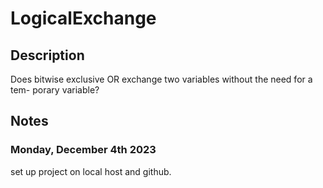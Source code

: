 # LogicalExchange
## Description
Does bitwise exclusive OR exchange two variables without the need for a tem-
porary variable?
## Notes
### Monday, December 4th 2023

set up project on local host and github.
